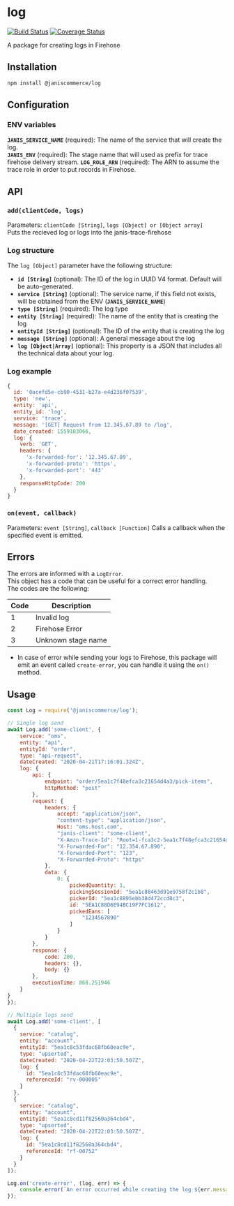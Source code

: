 # log

[![Build Status](https://travis-ci.org/janis-commerce/log.svg?branch=master)](https://travis-ci.org/janis-commerce/log)
[![Coverage Status](https://coveralls.io/repos/github/janis-commerce/log/badge.svg?branch=master)](https://coveralls.io/github/janis-commerce/log?branch=master)

A package for creating logs in Firehose

## Installation
```sh
npm install @janiscommerce/log
```

## Configuration
### ENV variables
**`JANIS_SERVICE_NAME`** (required): The name of the service that will create the log.  
**`JANIS_ENV`** (required): The stage name that will used as prefix for trace firehose delivery stream.
**`LOG_ROLE_ARN`** (required): The ARN to assume the trace role in order to put records in Firehose.

## API
### **`add(clientCode, logs)`**  
Parameters: `clientCode [String]`, `logs [Object] or [Object array]`  
Puts the recieved log or logs into the janis-trace-firehose

### Log structure
The `log [Object]` parameter have the following structure:
- **`id [String]`** (optional): The ID of the log in UUID V4 format. Default will be auto-generated.
- **`service [String]`** (optional): The service name, if this field not exists, will be obtained from the ENV (**`JANIS_SERVICE_NAME`**)
- **`type [String]`** (required): The log type
- **`entity [String]`** (required): The name of the entity that is creating the log
- **`entityId [String]`** (optional): The ID of the entity that is creating the log
- **`message [String]`** (optional): A general message about the log
- **`log [Object|Array]`** (optional): This property is a JSON that includes all the technical data about your log.

### Log example
```js
{
  id: '0acefd5e-cb90-4531-b27a-e4d236f07539',
  type: 'new',
  entity: 'api',
  entity_id: 'log',
  service: 'trace',
  message: '[GET] Request from 12.345.67.89 to /log',
  date_created: 1559103066,
  log: {
    verb: 'GET',
    headers: {
      'x-forwarded-for': '12.345.67.89',
      'x-forwarded-proto': 'https',
      'x-forwarded-port': '443'
    },
    responseHttpCode: 200
  }
}
```

### **`on(event, callback)`**  
Parameters: `event [String]`, `callback [Function]`
Calls a callback when the specified event is emitted.

## Errors

The errors are informed with a `LogError`.  
This object has a code that can be useful for a correct error handling.  
The codes are the following:  

| Code | Description                    |
|------|--------------------------------|
| 1    | Invalid log                    |
| 2    | Firehose Error                 |
| 3    | Unknown stage name             |

- In case of error while sending your logs to Firehose, this package will emit an event called `create-error`, you can handle it using the `on()` method.

## Usage
```js
const Log = require('@janiscommerce/log');

// Single log send
await Log.add('some-client', {
    service: "oms",
    entity: "api",
    entityId: "order",
    type: "api-request",
    dateCreated: "2020-04-21T17:16:01.324Z",
    log: {
        api: {
            endpoint: "order/5ea1c7f48efca3c21654d4a3/pick-items",
            httpMethod: "post"
        },
        request: {
            headers: {
                accept: "application/json",
                "content-type": "application/json",
                Host: "oms.host.com",
                "janis-client": "some-client",
                "X-Amzn-Trace-Id": "Root=1-fca3c2-5ea1c7f48efca3c21654d4a3",
                "X-Forwarded-For": "12.354.67.890",
                "X-Forwarded-Port": "123",
                "X-Forwarded-Proto": "https"
            },
            data: {
                0: {
                    pickedQuantity: 1,
                    pickingSessionId: "5ea1c88463d91e9758f2c1b8",
                    pickerId: "5ea1c8895ebb38d472ccd8c3",
                    id: "5EA1C88D6E94BC19F7FC1612",
                    pickedEans: [
                        "1234567890"
                    ]
                }
            }
        },
        response: {
            code: 200,
            headers: {},
            body: {}
        },
        executionTime: 868.251946
    }
}
});

// Multiple logs send
await Log.add('some-client', [
  {
    service: "catalog",
    entity: "account",
    entityId: "5ea1c8c53fdac68fb60eac9e",
    type: "upserted",
    dateCreated: "2020-04-22T22:03:50.507Z",
    log: {
      id: "5ea1c8c53fdac68fb60eac9e",
      referenceId: "rv-000005"
    }
  },
  {
    service: "catalog",
    entity: "account",
    entityId: "5ea1c8cd11f82560a364cbd4",
    type: "upserted",
    dateCreated: "2020-04-22T22:03:50.507Z",
    log: {
      id: "5ea1c8cd11f82560a364cbd4",
      referenceId: "rf-00752"
    }
  }
]);

Log.on('create-error', (log, err) => {
	console.error(`An error occurred while creating the log ${err.message}`);
});